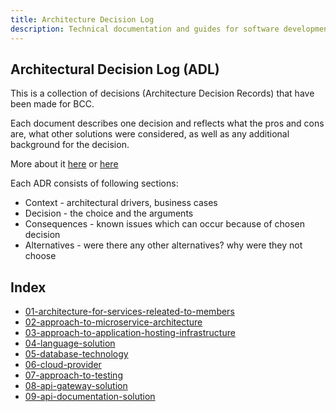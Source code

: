 ```yaml
---
title: Architecture Decision Log
description: Technical documentation and guides for software development in BCC
---
```


## Architectural Decision Log \(ADL\)

This is a collection of decisions (Architecture Decision Records) that have been made for BCC. 

Each document describes one decision and reflects what the pros and cons are, what other solutions were considered, as well as any additional background for the decision.

More about it [here](https://cognitect.com/blog/2011/11/15/documenting-architecture-decisions) or [here](https://github.com/joelparkerhenderson/architecture-decision-record)

Each ADR consists of following sections:
- Context - architectural drivers, business cases
- Decision - the choice and the arguments
- Consequences - known issues which can occur because of chosen decision
- Alternatives - were there any other alternatives? why were they not choose

## Index

* [01-architecture-for-services-releated-to-members](01-architecture-for-services-releated-to-members)
* [02-approach-to-microservice-architecture](02-approach-to-microservice-architecture)  
* [03-approach-to-application-hosting-infrastructure](#)
* [04-language-solution](04-language-for-core-apis)  
* [05-database-technology](05-database-technology)
* [06-cloud-provider](#)
* [07-approach-to-testing](#)
* [08-api-gateway-solution](#)
* [09-api-documentation-solution](#)

